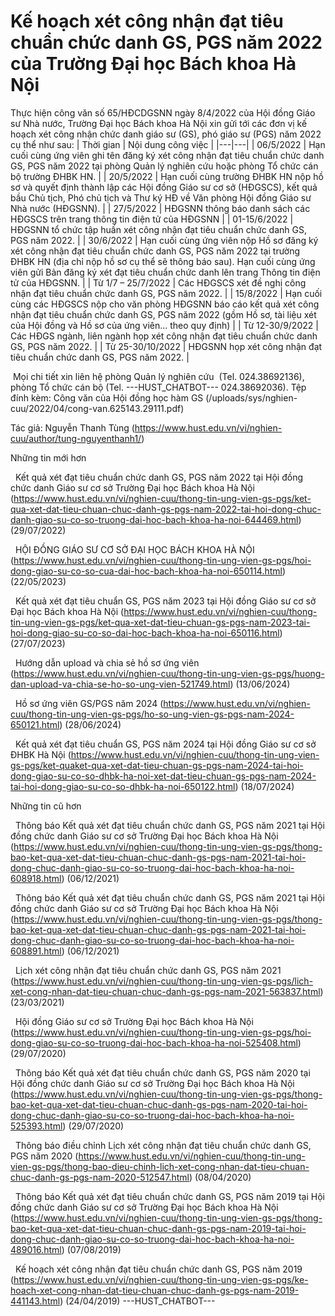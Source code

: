 # Kế hoạch xét công nhận đạt tiêu chuẩn chức danh GS, PGS năm 2022 của Trường Đại học Bách khoa Hà Nội

Thực hiện công văn số 65/HĐCDGSNN ngày 8/4/2022 của Hội đồng Giáo sư Nhà nước, Trường Đại học Bách khoa Hà Nội xin gửi tới các đơn vị kế hoạch xét công nhận chức danh giáo sư (GS), phó giáo sư (PGS) năm 2022 cụ thể như sau:
| Thời gian | Nội dung công việc |
|---|---|
| 06/5/2022 | Hạn cuối cùng ứng viên ghi tên đăng ký xét công nhận đạt tiêu chuẩn chức danh GS, PGS năm 2022 tại phòng Quản lý nghiên cứu hoặc phòng Tổ chức cán bộ trường ĐHBK HN. |
| 20/5/2022 | Hạn cuối cùng trường ĐHBK HN nộp hồ sơ và quyết định thành lập các Hội đồng Giáo sư cơ sở (HĐGSCS), kết quả bầu Chủ tịch, Phó chủ tịch và Thư ký HĐ về Văn phòng Hội đồng Giáo sư Nhà nước (HĐGSNN). |
| 27/5/2022 | HĐGSNN thông báo danh sách các HĐGSCS trên trang thông tin điện tử của HĐGSNN |
| 01-15/6/2022 | HĐGSNN tổ chức tập huấn xét công nhận đạt tiêu chuẩn chức danh GS, PGS năm 2022. |
| 30/6/2022 | Hạn cuối cùng ứng viên nộp Hồ sơ đăng ký xét công nhận đạt tiêu chuẩn chức danh GS, PGS năm 2022 tại trường ĐHBK HN (địa chỉ nộp hồ sơ cụ thể sẽ thông báo sau). Hạn cuối cùng ứng viên gửi Bản đăng ký xét đạt tiêu chuẩn chức danh lên trang Thông tin điện tử của HĐGSNN. |
| Từ 1/7 – 25/7/2022 | Các HĐGSCS xét đề nghị công nhận đạt tiêu chuẩn chức danh GS, PGS năm 2022. |
| 15/8/2022 | Hạn cuối cùng các HĐGSCS nộp cho văn phòng HĐGSNN báo cáo kết quả xét công nhận đạt tiêu chuẩn chức danh GS, PGS năm 2022 (gồm Hồ sơ, tài liệu xét của Hội đồng và Hồ sơ của ứng viên… theo quy định) |
| Từ 12-30/9/2022 | Các HĐGS ngành, liên ngành họp xét công nhận đạt tiêu chuẩn chức danh GS, PGS năm 2022. |
| Từ 25-30/10/2022 | HĐGSNN họp xét công nhận đạt tiêu chuẩn chức danh GS, PGS năm 2022. |

 Mọi chi tiết xin liên hệ phòng Quản lý nghiên cứu  (Tel. 024.38692136), phòng Tổ chức cán bộ (Tel. 
 ---HUST_CHATBOT---
024.38692036). Tệp đính kèm: Công văn của Hội đồng học hàm GS (/uploads/sys/nghien-cuu/2022/04/cong-van.625143.29111.pdf) 

Tác giả: Nguyễn Thanh Tùng (https://www.hust.edu.vn/vi/nghien-cuu/author/tung-nguyenthanh1/)

Những tin mới hơn

 
Kết quả xét đạt tiêu chuẩn chức danh GS, PGS năm 2022 tại Hội đồng chức danh Giáo sư cơ sở Trường Đại học Bách khoa Hà Nội (https://www.hust.edu.vn/vi/nghien-cuu/thong-tin-ung-vien-gs-pgs/ket-qua-xet-dat-tieu-chuan-chuc-danh-gs-pgs-nam-2022-tai-hoi-dong-chuc-danh-giao-su-co-so-truong-dai-hoc-bach-khoa-ha-noi-644469.html)
(29/07/2022)

 
HỘI ĐỒNG GIÁO SƯ CƠ SỞ ĐẠI HỌC BÁCH KHOA HÀ NỘI (https://www.hust.edu.vn/vi/nghien-cuu/thong-tin-ung-vien-gs-pgs/hoi-dong-giao-su-co-so-cua-dai-hoc-bach-khoa-ha-noi-650114.html)
(22/05/2023)

 
Kết quả xét đạt tiêu chuẩn GS, PGS năm 2023 tại Hội đồng Giáo sư cơ sở Đại học Bách khoa Hà Nội (https://www.hust.edu.vn/vi/nghien-cuu/thong-tin-ung-vien-gs-pgs/ket-qua-xet-dat-tieu-chuan-gs-pgs-nam-2023-tai-hoi-dong-giao-su-co-so-dai-hoc-bach-khoa-ha-noi-650116.html)
(27/07/2023)

 
Hướng dẫn upload và chia sẻ hồ sơ ứng viên (https://www.hust.edu.vn/vi/nghien-cuu/thong-tin-ung-vien-gs-pgs/huong-dan-upload-va-chia-se-ho-so-ung-vien-521749.html)
(13/06/2024)

 
Hồ sơ ứng viên GS/PGS năm 2024 (https://www.hust.edu.vn/vi/nghien-cuu/thong-tin-ung-vien-gs-pgs/ho-so-ung-vien-gs-pgs-nam-2024-650121.html)
(28/06/2024)

 
Kết quả xét đạt tiêu chuẩn GS, PGS năm 2024 tại Hội đồng Giáo sư cơ sở ĐHBK Hà Nội (https://www.hust.edu.vn/vi/nghien-cuu/thong-tin-ung-vien-gs-pgs/ket-quaket-qua-xet-dat-tieu-chuan-gs-pgs-nam-2024-tai-hoi-dong-giao-su-co-so-dhbk-ha-noi-xet-dat-tieu-chuan-gs-pgs-nam-2024-tai-hoi-dong-giao-su-co-so-dhbk-ha-noi-650122.html)
(18/07/2024)

Những tin cũ hơn

 
Thông báo Kết quả xét đạt tiêu chuẩn chức danh GS, PGS năm 2021 tại Hội đồng chức danh Giáo sư cơ sở Trường Đại học Bách khoa Hà Nội (https://www.hust.edu.vn/vi/nghien-cuu/thong-tin-ung-vien-gs-pgs/thong-bao-ket-qua-xet-dat-tieu-chuan-chuc-danh-gs-pgs-nam-2021-tai-hoi-dong-chuc-danh-giao-su-co-so-truong-dai-hoc-bach-khoa-ha-noi-608918.html)
(06/12/2021)

 
Thông báo Kết quả xét đạt tiêu chuẩn chức danh GS, PGS năm 2021 tại Hội đồng chức danh Giáo sư cơ sở Trường Đại học Bách khoa Hà Nội (https://www.hust.edu.vn/vi/nghien-cuu/thong-tin-ung-vien-gs-pgs/thong-bao-ket-qua-xet-dat-tieu-chuan-chuc-danh-gs-pgs-nam-2021-tai-hoi-dong-chuc-danh-giao-su-co-so-truong-dai-hoc-bach-khoa-ha-noi-608891.html)
(06/12/2021)

 
Lịch xét công nhận đạt tiêu chuẩn chức danh GS, PGS năm 2021 (https://www.hust.edu.vn/vi/nghien-cuu/thong-tin-ung-vien-gs-pgs/lich-xet-cong-nhan-dat-tieu-chuan-chuc-danh-gs-pgs-nam-2021-563837.html)
(23/03/2021)

 
Hội đồng Giáo sư cơ sở Trường Đại học Bách khoa Hà Nội (https://www.hust.edu.vn/vi/nghien-cuu/thong-tin-ung-vien-gs-pgs/hoi-dong-giao-su-co-so-truong-dai-hoc-bach-khoa-ha-noi-525408.html)
(29/07/2020)

 
Thông báo Kết quả xét đạt tiêu chuẩn chức danh GS, PGS năm 2020 tại Hội đồng chức danh Giáo sư cơ sở Trường Đại học Bách khoa Hà Nội (https://www.hust.edu.vn/vi/nghien-cuu/thong-tin-ung-vien-gs-pgs/thong-bao-ket-qua-xet-dat-tieu-chuan-chuc-danh-gs-pgs-nam-2020-tai-hoi-dong-chuc-danh-giao-su-co-so-truong-dai-hoc-bach-khoa-ha-noi-525393.html)
(29/07/2020)

 
Thông báo điều chỉnh Lịch xét công nhận đạt tiêu chuẩn chức danh GS, PGS năm 2020 (https://www.hust.edu.vn/vi/nghien-cuu/thong-tin-ung-vien-gs-pgs/thong-bao-dieu-chinh-lich-xet-cong-nhan-dat-tieu-chuan-chuc-danh-gs-pgs-nam-2020-512547.html)
(08/04/2020)

 
Thông báo  Kết quả xét đạt tiêu chuẩn chức danh GS, PGS năm 2019 tại Hội đồng chức danh Giáo sư cơ sở Trường Đại học Bách khoa Hà Nội (https://www.hust.edu.vn/vi/nghien-cuu/thong-tin-ung-vien-gs-pgs/thong-bao-ket-qua-xet-dat-tieu-chuan-chuc-danh-gs-pgs-nam-2019-tai-hoi-dong-chuc-danh-giao-su-co-so-truong-dai-hoc-bach-khoa-ha-noi-489016.html)
(07/08/2019)

 
Kế hoạch xét công nhận đạt tiêu chuẩn chức danh  GS, PGS năm 2019 (https://www.hust.edu.vn/vi/nghien-cuu/thong-tin-ung-vien-gs-pgs/ke-hoach-xet-cong-nhan-dat-tieu-chuan-chuc-danh-gs-pgs-nam-2019-441143.html)
(24/04/2019) 
 ---HUST_CHATBOT---